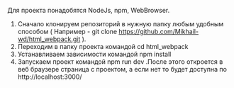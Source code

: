 Для проекта понадобятся NodeJs, npm, WebBrowser.

1) Сначало клонируем репозиторий в нужную папку любым удобным способом ( Например  - git clone https://github.com/Mikhail-wd/html_webpack.git ).
2) Переходим в папку проекта командой cd html_webpack
3) Устанавливаем зависимости командой npm install
4) Запускаем проект командой npm run dev .После этого откроется в веб браузере страница с проектом, а если нет то будет доступна по http://localhost:3000/
